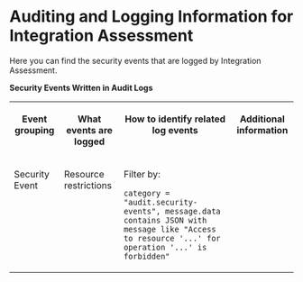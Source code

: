 <!-- loioe7a795feae4f4241a718df1d90c0bcb0 -->

# Auditing and Logging Information for Integration Assessment

Here you can find the security events that are logged by Integration Assessment.



**Security Events Written in Audit Logs**


<table>
<tr>
<th valign="top">

Event grouping



</th>
<th valign="top">

What events are logged



</th>
<th valign="top">

How to identify related log events



</th>
<th valign="top">

Additional information



</th>
</tr>
<tr>
<td valign="top">

Security Event



</td>
<td valign="top">

Resource restrictions



</td>
<td valign="top">

Filter by:

`category = "audit.security-events", message.data contains JSON with message like "Access to resource '...' for operation '...' is forbidden"`



</td>
<td valign="top">

 



</td>
</tr>
</table>

